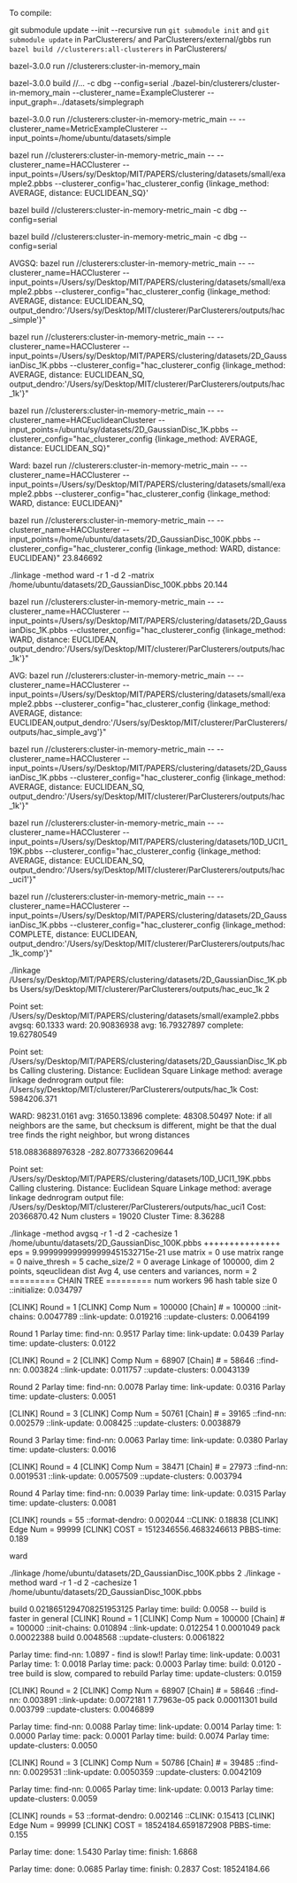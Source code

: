 To compile:


git submodule update --init --recursive
run `git submodule init` and  `git submodule update` in ParClusterers/ and ParClusterers/external/gbbs
run `bazel build //clusterers:all-clusterers` in ParClusterers/

bazel-3.0.0 run //clusterers:cluster-in-memory_main

bazel-3.0.0 build //... -c dbg --config=serial
./bazel-bin/clusterers/cluster-in-memory_main --clusterer_name=ExampleClusterer --input_graph=../datasets/simplegraph

bazel-3.0.0 run //clusterers:cluster-in-memory-metric_main -- --clusterer_name=MetricExampleClusterer --input_points=/home/ubuntu/datasets/simple


bazel run //clusterers:cluster-in-memory-metric_main -- --clusterer_name=HACClusterer --input_points=/Users/sy/Desktop/MIT/PAPERS/clustering/datasets/small/example2.pbbs --clusterer_config='hac_clusterer_config {linkage_method: AVERAGE, distance: EUCLIDEAN_SQ}'

bazel build //clusterers:cluster-in-memory-metric_main -c dbg --config=serial 

bazel build //clusterers:cluster-in-memory-metric_main -c dbg --config=serial 

AVGSQ:
bazel run //clusterers:cluster-in-memory-metric_main -- --clusterer_name=HACClusterer --input_points=/Users/sy/Desktop/MIT/PAPERS/clustering/datasets/small/example2.pbbs --clusterer_config="hac_clusterer_config {linkage_method: AVERAGE, distance: EUCLIDEAN_SQ, output_dendro:'/Users/sy/Desktop/MIT/clusterer/ParClusterers/outputs/hac_simple'}"

bazel run //clusterers:cluster-in-memory-metric_main -- --clusterer_name=HACClusterer --input_points=/Users/sy/Desktop/MIT/PAPERS/clustering/datasets/2D_GaussianDisc_1K.pbbs --clusterer_config="hac_clusterer_config {linkage_method: AVERAGE, distance: EUCLIDEAN_SQ, output_dendro:'/Users/sy/Desktop/MIT/clusterer/ParClusterers/outputs/hac_1k'}"

bazel run //clusterers:cluster-in-memory-metric_main -- --clusterer_name=HACEuclideanClusterer --input_points=/ubuntu/sy/datasets/2D_GaussianDisc_1K.pbbs --clusterer_config="hac_clusterer_config {linkage_method: AVERAGE, distance: EUCLIDEAN_SQ}"

Ward:
bazel run //clusterers:cluster-in-memory-metric_main -- --clusterer_name=HACClusterer --input_points=/Users/sy/Desktop/MIT/PAPERS/clustering/datasets/small/example2.pbbs --clusterer_config="hac_clusterer_config {linkage_method: WARD, distance: EUCLIDEAN}"

bazel run //clusterers:cluster-in-memory-metric_main -- --clusterer_name=HACClusterer --input_points=/home/ubuntu/datasets/2D_GaussianDisc_100K.pbbs --clusterer_config="hac_clusterer_config {linkage_method: WARD, distance: EUCLIDEAN}"
23.846692

./linkage -method ward -r 1 -d 2 -matrix /home/ubuntu/datasets/2D_GaussianDisc_100K.pbbs
20.144

bazel run //clusterers:cluster-in-memory-metric_main -- --clusterer_name=HACClusterer --input_points=/Users/sy/Desktop/MIT/PAPERS/clustering/datasets/2D_GaussianDisc_1K.pbbs --clusterer_config="hac_clusterer_config {linkage_method: WARD, distance: EUCLIDEAN, output_dendro:'/Users/sy/Desktop/MIT/clusterer/ParClusterers/outputs/hac_1k'}"

AVG:
bazel run //clusterers:cluster-in-memory-metric_main -- --clusterer_name=HACClusterer --input_points=/Users/sy/Desktop/MIT/PAPERS/clustering/datasets/small/example2.pbbs --clusterer_config="hac_clusterer_config {linkage_method: AVERAGE, distance: EUCLIDEAN,output_dendro:'/Users/sy/Desktop/MIT/clusterer/ParClusterers/outputs/hac_simple_avg'}"

bazel run //clusterers:cluster-in-memory-metric_main -- --clusterer_name=HACClusterer --input_points=/Users/sy/Desktop/MIT/PAPERS/clustering/datasets/2D_GaussianDisc_1K.pbbs --clusterer_config="hac_clusterer_config {linkage_method: AVERAGE, distance: EUCLIDEAN_SQ, output_dendro:'/Users/sy/Desktop/MIT/clusterer/ParClusterers/outputs/hac_1k'}"

bazel run //clusterers:cluster-in-memory-metric_main -- --clusterer_name=HACClusterer --input_points=/Users/sy/Desktop/MIT/PAPERS/clustering/datasets/10D_UCI1_19K.pbbs --clusterer_config="hac_clusterer_config {linkage_method: AVERAGE, distance: EUCLIDEAN_SQ, output_dendro:'/Users/sy/Desktop/MIT/clusterer/ParClusterers/outputs/hac_uci1'}"

bazel run //clusterers:cluster-in-memory-metric_main -- --clusterer_name=HACClusterer --input_points=/Users/sy/Desktop/MIT/PAPERS/clustering/datasets/2D_GaussianDisc_1K.pbbs --clusterer_config="hac_clusterer_config {linkage_method: COMPLETE, distance: EUCLIDEAN, output_dendro:'/Users/sy/Desktop/MIT/clusterer/ParClusterers/outputs/hac_1k_comp'}"

./linkage /Users/sy/Desktop/MIT/PAPERS/clustering/datasets/2D_GaussianDisc_1K.pbbs Users/sy/Desktop/MIT/clusterer/ParClusterers/outputs/hac_euc_1k 2

Point set: /Users/sy/Desktop/MIT/PAPERS/clustering/datasets/small/example2.pbbs
avgsq: 60.1333
ward:  20.90836938
avg: 16.79327897
complete: 19.62780549

Point set: /Users/sy/Desktop/MIT/PAPERS/clustering/datasets/2D_GaussianDisc_1K.pbbs
Calling clustering.
Distance: Euclidean Square
Linkage method: average linkage
dednrogram output file: /Users/sy/Desktop/MIT/clusterer/ParClusterers/outputs/hac_1k
Cost: 5984206.371

WARD: 98231.0161
avg: 31650.13896
complete: 48308.50497 
Note: if all neighbors are the same, but checksum is different, might be that the dual tree finds the right neighbor, but wrong distances

518.0883688976328 -282.80773366209644

Point set: /Users/sy/Desktop/MIT/PAPERS/clustering/datasets/10D_UCI1_19K.pbbs
Calling clustering.
Distance: Euclidean Square
Linkage method: average linkage
dednrogram output file: /Users/sy/Desktop/MIT/clusterer/ParClusterers/outputs/hac_uci1
Cost:  20366870.42
Num clusters = 19020
Cluster Time: 8.36288




 ./linkage -method avgsq -r 1 -d 2 -cachesize 1 /home/ubuntu/datasets/2D_GaussianDisc_100K.pbbs
+++++++++++++++
eps = 9.999999999999999451532715e-21
use matrix = 0
use matrix range = 0
naive_thresh = 5
cache_size/2 = 0
average Linkage of 100000, dim 2 points, sqeuclidean
dist Avg 4, use centers and variances, norm = 2
========= CHAIN TREE =========
num workers 96
hash table size 0
::initialize: 0.034797

[CLINK] Round = 1
[CLINK] Comp Num = 100000
[Chain] # = 100000
::init-chains: 0.0047789
::link-update: 0.019216
::update-clusters: 0.0064199

Round 1
Parlay time: find-nn: 0.9517
Parlay time: link-update: 0.0439
Parlay time: update-clusters: 0.0122

[CLINK] Round = 2
[CLINK] Comp Num = 68907
[Chain] # = 58646
::find-nn: 0.003824
::link-update: 0.011757
::update-clusters: 0.0043139

Round 2
Parlay time: find-nn: 0.0078
Parlay time: link-update: 0.0316
Parlay time: update-clusters: 0.0051

[CLINK] Round = 3
[CLINK] Comp Num = 50761
[Chain] # = 39165
::find-nn: 0.002579
::link-update: 0.008425
::update-clusters: 0.0038879

Round 3
Parlay time: find-nn: 0.0063
Parlay time: link-update: 0.0380
Parlay time: update-clusters: 0.0016

[CLINK] Round = 4
[CLINK] Comp Num = 38471
[Chain] # = 27973
::find-nn: 0.0019531
::link-update: 0.0057509
::update-clusters: 0.003794

Round 4
Parlay time: find-nn: 0.0039
Parlay time: link-update: 0.0315
Parlay time: update-clusters: 0.0081


[CLINK] rounds = 55
::format-dendro: 0.002044
::CLINK: 0.18838
[CLINK] Edge Num = 99999
[CLINK] COST = 1512346556.4683246613
PBBS-time: 0.189

ward

./linkage /home/ubuntu/datasets/2D_GaussianDisc_100K.pbbs 2
./linkage -method ward -r 1 -d 2 -cachesize 1 /home/ubuntu/datasets/2D_GaussianDisc_100K.pbbs

build 0.0218651294708251953125
Parlay time: build: 0.0058 -- build is faster in general
[CLINK] Round = 1
[CLINK] Comp Num = 100000
[Chain] # = 100000
::init-chains: 0.010894
::link-update: 0.012254
1  0.0001049
pack  0.00022388
build  0.0048568
::update-clusters: 0.0061822

Parlay time: find-nn: 1.0897  - find is slow!!
Parlay time: link-update: 0.0031 
Parlay time: 1: 0.0018
Parlay time: pack: 0.0003
Parlay time: build: 0.0120   - tree build is slow, compared to rebuild
Parlay time: update-clusters: 0.0159


[CLINK] Round = 2
[CLINK] Comp Num = 68907
[Chain] # = 58646
::find-nn: 0.003891
::link-update: 0.0072181
1  7.7963e-05
pack  0.00011301
build  0.003799
::update-clusters: 0.0046899

Parlay time: find-nn: 0.0088
Parlay time: link-update: 0.0014
Parlay time: 1: 0.0000
Parlay time: pack: 0.0001
Parlay time: build: 0.0074
Parlay time: update-clusters: 0.0050

[CLINK] Round = 3
[CLINK] Comp Num = 50786
[Chain] # = 39485
::find-nn: 0.0029531
::link-update: 0.0050359
::update-clusters: 0.0042109

Parlay time: find-nn: 0.0065
Parlay time: link-update: 0.0013
Parlay time: update-clusters: 0.0059



[CLINK] rounds = 53
::format-dendro: 0.002146
::CLINK: 0.15413
[CLINK] Edge Num = 99999
[CLINK] COST = 18524184.6591872908
PBBS-time: 0.155

Parlay time: done: 1.5430
Parlay time: finish: 1.6868

Parlay time: done: 0.0685
Parlay time: finish: 0.2837
Cost: 18524184.66